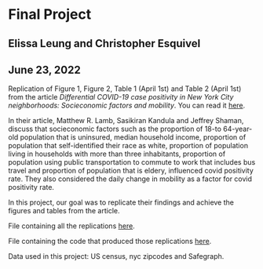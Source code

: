 # Final Project

## Elissa Leung and Christopher Esquivel

## June 23, 2022

Replication of Figure 1, Figure 2, Table 1 (April 1st) and Table 2 (April 1st) from the article *Differential COVID-19 case positivity in New York City neighborhoods: Socieconomic factors and mobility*. You can read it [here](https://onlinelibrary.wiley.com/doi/epdf/10.1111/irv.12816).

In their article, Matthew R. Lamb, Sasikiran Kandula and Jeffrey Shaman, discuss that socieconomic factors such as the proportion of 18-to 64-year-old population that is uninsured, median household income, proportion of population that self-identified their race as white, proportion of population living in households with more than three inhabitants, proportion of population using public transportation to commute to work that includes bus travel and proportion of population that is eldery, influenced covid positivity rate. They also considered the daily change in mobility as a factor for covid positivity rate.

In this project, our goal was to replicate their findings and achieve the figures and tables from the article.

File containing all the replications [here](../main/Group_3_Final_Project.html).

File containing the code that produced those replications [here](../main/Group_3_Final_Project.Rmd).

Data used in this project: US census, nyc zipcodes and Safegraph.



